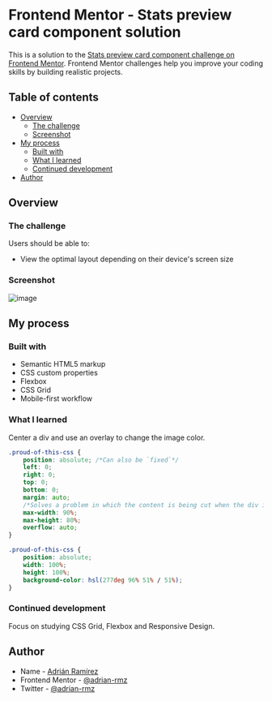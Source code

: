 # Frontend Mentor - Stats preview card component solution

This is a solution to the [Stats preview card component challenge on Frontend Mentor](https://www.frontendmentor.io/challenges/stats-preview-card-component-8JqbgoU62). Frontend Mentor challenges help you improve your coding skills by building realistic projects.

## Table of contents

- [Overview](#overview)
  - [The challenge](#the-challenge)
  - [Screenshot](#screenshot)
- [My process](#my-process)
  - [Built with](#built-with)
  - [What I learned](#what-i-learned)
  - [Continued development](#continued-development)
- [Author](#author)

## Overview

### The challenge

Users should be able to:

- View the optimal layout depending on their device's screen size

### Screenshot
![image](https://user-images.githubusercontent.com/85772081/141669266-01743961-583b-403f-8670-f38d54fdb711.png)

## My process

### Built with

- Semantic HTML5 markup
- CSS custom properties
- Flexbox
- CSS Grid
- Mobile-first workflow

### What I learned

Center a div and use an overlay to change the image color.

```css
.proud-of-this-css {
    position: absolute; /*Can also be `fixed`*/
    left: 0;
    right: 0;
    top: 0;
    bottom: 0;
    margin: auto;
    /*Solves a problem in which the content is being cut when the div is smaller than its' wrapper:*/
    max-width: 90%;
    max-height: 80%;
    overflow: auto;
}
```

```css
.proud-of-this-css {
    position: absolute;
    width: 100%;
    height: 100%;
    background-color: hsl(277deg 96% 51% / 51%);
}
```

### Continued development

Focus on studying CSS Grid, Flexbox and Responsive Design.

## Author

- Name - [Adrián Ramírez](https://www.your-site.com)
- Frontend Mentor - [@adrian-rmz](https://www.frontendmentor.io/profile/adrian-rmz)
- Twitter - [@adrian-rmz](https://github.com/adrian-rmz)
